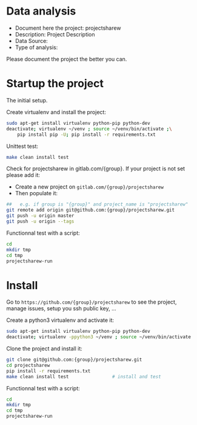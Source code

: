 # Data analysis
- Document here the project: projectsharew
- Description: Project Description
- Data Source:
- Type of analysis:

Please document the project the better you can.

# Startup the project

The initial setup.

Create virtualenv and install the project:
```bash
sudo apt-get install virtualenv python-pip python-dev
deactivate; virtualenv ~/venv ; source ~/venv/bin/activate ;\
    pip install pip -U; pip install -r requirements.txt
```

Unittest test:
```bash
make clean install test
```

Check for projectsharew in gitlab.com/{group}.
If your project is not set please add it:

- Create a new project on `gitlab.com/{group}/projectsharew`
- Then populate it:

```bash
##   e.g. if group is "{group}" and project_name is "projectsharew"
git remote add origin git@github.com:{group}/projectsharew.git
git push -u origin master
git push -u origin --tags
```

Functionnal test with a script:

```bash
cd
mkdir tmp
cd tmp
projectsharew-run
```

# Install

Go to `https://github.com/{group}/projectsharew` to see the project, manage issues,
setup you ssh public key, ...

Create a python3 virtualenv and activate it:

```bash
sudo apt-get install virtualenv python-pip python-dev
deactivate; virtualenv -ppython3 ~/venv ; source ~/venv/bin/activate
```

Clone the project and install it:

```bash
git clone git@github.com:{group}/projectsharew.git
cd projectsharew
pip install -r requirements.txt
make clean install test                # install and test
```
Functionnal test with a script:

```bash
cd
mkdir tmp
cd tmp
projectsharew-run
```

